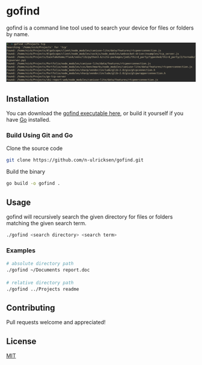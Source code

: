 # gofind

gofind is a command line tool used to search your device for files or folders by name.

![demo](media/example.png)

## Installation

You can download the [gofind executable here](https://github.com/n-ulricksen/gofind/releases), or build it yourself if you have [Go](https://golang.org/) installed.

### Build Using Git and Go

Clone the source code

```sh
git clone https://github.com/n-ulricksen/gofind.git
```

Build the binary

```sh
go build -o gofind .
```

## Usage

gofind will recursively search the given directory for files or folders matching the given search term.

```sh
./gofind <search directory> <search term>
```

### Examples

```sh
# absolute directory path
./gofind ~/Documents report.doc

# relative directory path
./gofind ../Projects readme
```

## Contributing

Pull requests welcome and appreciated!

## License

[MIT](https://choosealicense.com/licenses/mit/)
